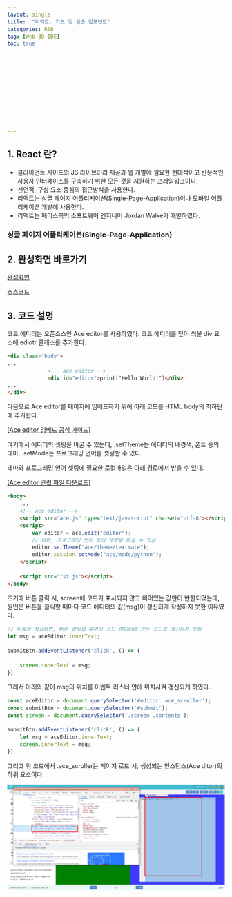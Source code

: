 ```yaml
---
layout: single
title:  "리액트: 기초 및 실습 컴포넌트"
categories: R&D
tag: [Web 3D IDE]
toc: true 











---
```


## 1. React 란?

- 클라이언트 사이드의 JS 라이브러리 제공과 웹 개발에 필요한 현대적이고 반응적인 사용자 인터페이스를 구축하기 위한 모든 것을 지원하는 프레임워크이다.
- 선언적, 구성 요소 중심의 접근방식을 사용한다.
- 리액트는 싱글 페이지 어플리케이션(Single-Page-Application)이나 모바일 어플리케이션 개발에 사용한다.
- 리액트는 페이스북의 소프트웨어 엔지니어 Jordan Walke가 개발하였다.

### 싱글 페이지 어플리케이션(Single-Page-Application)

## 2. 완성화면 바로가기

[완성화면](https://dkgkejdrb.github.io/Web_Frontend_Research/WEB%202D%20IDE/ver1.2/Studio.html)

[소스코드](https://github.com/dkgkejdrb/Web_Frontend_Research/tree/main/WEB%202D%20IDE/ver1.2)









## 3. 코드 설명 

코드 에디터는 오픈소스인 Ace editor를 사용하였다. 코드 에디터를 덮어 씌울 div 요소에 ediotr 클래스를 추가한다.

```html
<div class="body">
...
             <!-- ace editor -->	
             <div id="editor">print("Hello World!")</div>
...
</div>
```



다음으로 Ace editor를 페이지에 임베드하기 위해 아래 코드를 HTML body의 최하단에 추가한다.

[[Ace editor 임베드 공식 가이드]](https://ace.c9.io/#nav=embedding)

여기에서 에디터의 셋팅을 바꿀 수 있는데, .setTheme는 에디터의 배경색, 폰트 등의 테마, .setMode는 프로그래밍 언어를 셋팅할 수 있다.

테마와 프로그래밍 언어 셋팅에 필요한 로컬파일은 아래 경로에서 받을 수 있다.

[[Ace editor 관련 파일 다운로드]](https://github.com/ajaxorg/ace-builds/tree/b42816c6cf7a608d233dc511f6941ffd71da823f/src-noconflict)

```html
<body>
    ...
	<!-- ace editor -->
    <script src="ace.js" type="text/javascript" charset="utf-8"></script>
    <script>
        var editor = ace.edit("editor");
        // 테마, 프로그래밍 언어 등의 셋팅을 바꿀 수 있음
        editor.setTheme("ace/theme/textmate");
        editor.session.setMode("ace/mode/python");
    </script>

    <script src="tst.js"></script>
</body>
```





초기에 버튼 클릭 시, screen에 코드가 표시되지 않고 비어있는 값만이 반한되었는데, 원인은 버튼을 클릭할 때마다 코드 에디터의 값(msg)이 갱신되게 작성하지 못한 이유였다.

```javascript
// 이렇게 작성하면, 버튼 클릭할 때마다 코드 에디터에 있는 코드를 갱신하지 못함
let msg = aceEditor.innerText;

submitBtn.addEventListener('click', () => {

    screen.innerText = msg;
})
```





그래서 아래와 같이 msg의 위치를 이벤트 리스너 안에 위치시켜 갱신되게 하였다.

```javascript
const aceEditor = document.querySelector('#editor .ace_scroller');
const submitBtn = document.querySelector('#submit');
const screen = document.querySelector('.screen .contents');

submitBtn.addEventListener('click', () => {
    let msg = aceEditor.innerText;
    screen.innerText = msg;
})
```



그리고 위 코드에서 .ace_scroller는 페이지 로드 시, 생성되는 인스턴스(Ace ditor)의 하위 요소이다.

![image-20220919105224512](/assets/img/image-20220919105224512.png)

